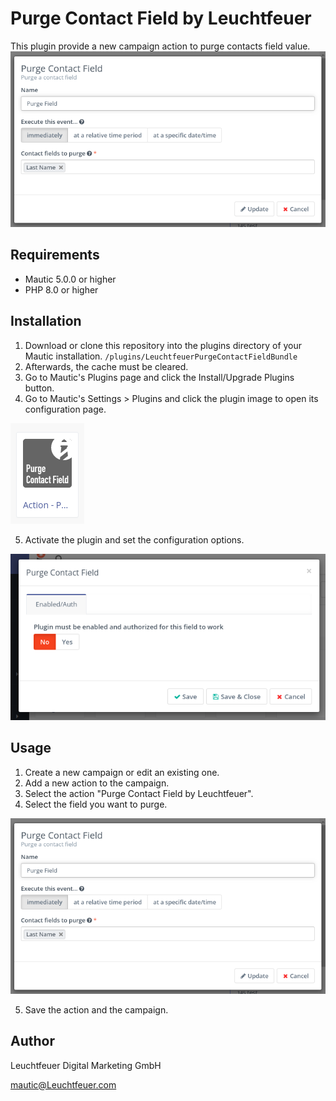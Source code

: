 # Purge Contact Field by Leuchtfeuer 

This plugin provide a new campaign action to purge contacts field value.
![img-example.png](Assets%2Fimg%2Fimg-example.png)

## Requirements
* Mautic 5.0.0 or higher
* PHP 8.0 or higher

## Installation
1. Download or clone this repository into the plugins directory of your Mautic installation. `/plugins/LeuchtfeuerPurgeContactFieldBundle`
2. Afterwards, the cache must be cleared.
3. Go to Mautic's Plugins page and click the Install/Upgrade Plugins button.
4. Go to Mautic's Settings > Plugins and click the plugin image to open its configuration page.

![img-plugin-deactived.png](Assets%2Fimg%2Fimg-plugin-deactived.png)

5. Activate the plugin and set the configuration options.

![img-active.png](Assets%2Fimg%2Fimg-active.png)

## Usage
1. Create a new campaign or edit an existing one.
2. Add a new action to the campaign.
3. Select the action "Purge Contact Field by Leuchtfeuer".
4. Select the field you want to purge.

![img-example.png](Assets%2Fimg%2Fimg-example.png)

5. Save the action and the campaign.

## Author
Leuchtfeuer Digital Marketing GmbH

mautic@Leuchtfeuer.com